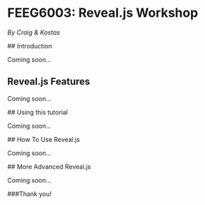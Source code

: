 # FEEG6003: Reveal.js Workshop
*By Craig & Kostas*

## Introduction

Coming soon...

## Reveal.js Features

Coming soon...

## Using this tutorial

Coming soon...

## How To Use Reveal.js

Coming soon...

## More Advanced Reveal.js

Coming soon...

###Thank you!
